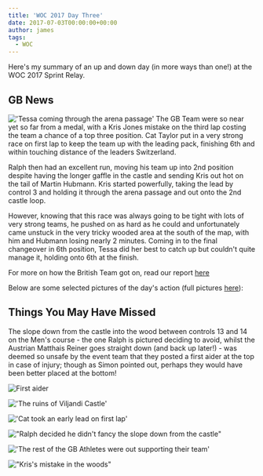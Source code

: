 ```yaml
---
title: 'WOC 2017 Day Three'
date: 2017-07-03T00:00:00+00:00
author: james
tags:
  - WOC
---
```


Here's my summary of an up and down day (in more ways than one!) at the WOC 2017 Sprint Relay.

<!--more-->

## GB News

!['Tessa coming through the arena passage'](/images/woc2017/tessa-sprint-relay.jpeg)
The GB Team were so near yet so far from a medal, with a Kris Jones mistake on the third lap costing the team a chance of a top three position. Cat Taylor put in a very strong race on first lap to keep the team up with the leading pack, finishing 6th and within touching distance of the leaders Switzerland.

Ralph then had an excellent run, moving his team up into 2nd position despite having the longer gaffle in the castle and sending Kris out hot on the tail of Martin Hubmann. Kris started powerfully, taking the lead by control 3 and holding it through the arena passage and out onto the 2nd castle loop.

However, knowing that this race was always going to be tight with lots of very strong teams, he pushed on as hard as he could and unfortunately came unstuck in the very tricky wooded area at the south of the map, with him and Hubmann losing nearly 2 minutes. Coming in to the final changeover in 6th position, Tessa did her best to catch up but couldn't quite manage it, holding onto 6th at the finish.

For more on how the British Team got on, read our report [here](https://www.britishorienteering.org.uk/index.php?pg=news_archive&item=3796)

Below are some selected pictures of the day's action (full pictures [here](https://www.flickr.com/photos/maprunner/albums/72157682913563624/with/34869919053/)):

## Things You May Have Missed

The slope down from the castle into the wood between controls 13 and 14 on the Men's course - the one Ralph is pictured deciding to avoid, whilst the Austrian Matthais Reiner goes straight down (and back up later!) - was deemed so unsafe by the event team that they posted a first aider at the top in case of injury; though as Simon pointed out, perhaps they would have been better placed at the bottom!

![First aider](/images/woc2017/first-aid.jpeg)

!['The ruins of Viljandi Castle'](/images/woc2017/viljandi-castle.jpeg)

!['Cat took an early lead on first lap'](/images//woc2017/cat-lead.jpeg)

!["Ralph decided he didn't fancy the slope down from the castle"](/images//woc2017/ralph-goes-round.jpeg)

!['The rest of the GB Athletes were out supporting their team'](/images/woc2017/sprint-relay-support.jpeg)

!["Kris's mistake in the woods"](/images/woc2017/kris-mistake.jpeg)
